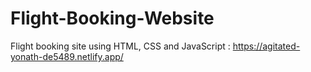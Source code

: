 # Flight-Booking-Website
Flight booking site using HTML, CSS and JavaScript : https://agitated-yonath-de5489.netlify.app/
